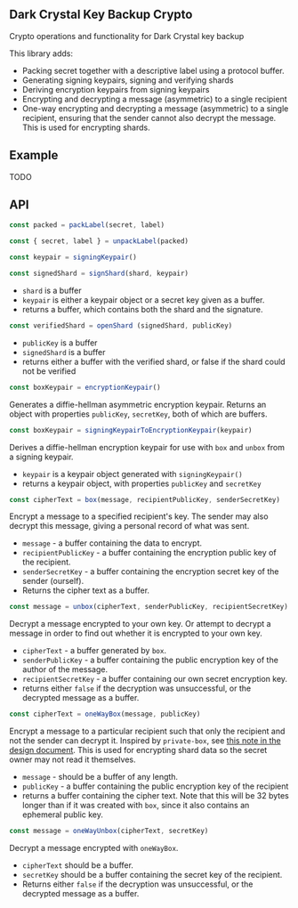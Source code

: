 ## Dark Crystal Key Backup Crypto 

Crypto operations and functionality for Dark Crystal key backup

This library adds:
 - Packing secret together with a descriptive label using a protocol buffer.
 - Generating signing keypairs, signing and verifying shards
 - Deriving encryption keypairs from signing keypairs
 - Encrypting and decrypting a message (asymmetric) to a single recipient
 - One-way encrypting and decrypting a message (asymmetric) to a single recipient, ensuring that the sender cannot also decrypt the message. This is used for encrypting shards.

## Example 

TODO

## API

```js
const packed = packLabel(secret, label)
```
```js
const { secret, label } = unpackLabel(packed)
```

```js
const keypair = signingKeypair()
```

```js
const signedShard = signShard(shard, keypair)
```
- `shard` is a buffer
- `keypair` is either a keypair object or a secret key given as a buffer.
- returns a buffer, which contains both the shard and the signature.

```js
const verifiedShard = openShard (signedShard, publicKey)
```
- `publicKey` is a buffer
- `signedShard` is a buffer
- returns either a buffer with the verified shard, or false if the shard could not be verified

```js
const boxKeypair = encryptionKeypair()
```
Generates a diffie-hellman asymmetric encryption keypair.
Returns an object with properties `publicKey`, `secretKey`, both of which are buffers.

```js
const boxKeypair = signingKeypairToEncryptionKeypair(keypair)
```
Derives a diffie-hellman encryption keypair for use with `box` and `unbox` from a signing keypair. 

- `keypair` is a keypair object generated with `signingKeypair()`
- returns a keypair object, with properties `publicKey` and `secretKey`

```js
const cipherText = box(message, recipientPublicKey, senderSecretKey)
```
Encrypt a message to a specified recipient's key. The sender may also decrypt this message, giving a personal record of what was sent. 

- `message` - a buffer containing the data to encrypt. 
- `recipientPublicKey` - a buffer containing the encryption public key of the recipient.
- `senderSecretKey` - a buffer containing the encryption secret key of the sender (ourself).
- Returns the cipher text as a buffer.

```js
const message = unbox(cipherText, senderPublicKey, recipientSecretKey)
```
Decrypt a message encrypted to your own key. Or attempt to decrypt a message in order to find out whether it is encrypted to your own key.

- `cipherText` - a buffer generated by `box`.
- `senderPublicKey` - a buffer containing the public encryption key of the author of the message.
- `recipientSecretKey` - a buffer containing our own secret encryption key. 
- returns either `false` if the decryption was unsuccessful, or the decrypted message as a buffer.

```js
const cipherText = oneWayBox(message, publicKey)
```
Encrypt a message to a particular recipient such that only the recipient and not the sender can decrypt it. Inspired by `private-box`, see [this note in the design document](https://github.com/auditdrivencrypto/private-box/blob/master/design.md#one-way-box).  This is used for encrypting shard data so the secret owner may not read it themselves.

- `message` - should be a buffer of any length.
- `publicKey` - a buffer containing the public encryption key of the recipient
- returns a buffer containing the cipher text. Note that this will be 32 bytes longer than if it was created with `box`, since it also contains an ephemeral public key.

```js
const message = oneWayUnbox(cipherText, secretKey)
```
Decrypt a message encrypted with `oneWayBox`.

- `cipherText` should be a buffer.
- `secretKey` should be a buffer containing the secret key of the recipient.
- Returns either `false` if the decryption was unsuccessful, or the decrypted message as a buffer.
